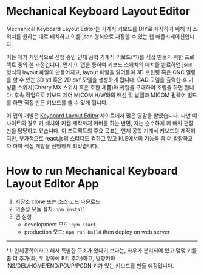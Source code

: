 # Mechanical Keyboard Layout Editor

Mechanical Keyboard Layout Editor는 기계식 키보드를 DIY로 제작하기 위해 키 스위치를 원하는 대로 배치하고 이를 json 형식으로 저장할 수 있는 웹 애플리케이션입니다.

이는 제가 개인적으로 진행 중인 인체 공학 기계식 키보드(*1)를 직접 만들기 위한 프로젝트 중의 한 과정입니다. 먼저 이 앱을 통하여 키보드 스위치의 배치를 완료하면 json 형식의 layout 파일이 만들어지고, layout 파일을 읽어들여 3D 프린팅 혹은 CNC 밀링을 할 수 있는 3D stl 혹은 2D dxf 모델을 생성하게 됩니다. CAD 모델을 출력한 후 기성품 스위치(Cherry MX 스위치 혹은 호환 제품)와 키캡을 구매하여 조립을 하면 됩니다. 후속 작업으로 키보드 제어 MICOM H/W와의 배선 및 납땜과 MICOM 펌웨어 빌드를 하면 직접 만든 키보드를 쓸 수 있게 됩니다.

이 앱의 개발은 [Keyboard Layout Editor](http://www.keyboard-layout-editor.com/) 사이트에서 많은 영감을 받았습니다. 다만 이 사이트의 경우 키 배치와 키캡 제작까지 커버를 하는 반면, 저는 순수하게 키 배치 편집 만을 담당하고 있습니다. 이 프로젝트의 주요 목표는 인체 공학 기계식 키보드의 제작이지만, 부가적으로 react.js의 스터디도 겸하고 있고 KLE에서의 기능을 좀 더 확장하고자 하여 직접 개발을 진행하게 되었습니다.

# How to run Mechanical Keyboard Layout Editor App

1. 저장소 clone 또는 소스 코드 다운로드
2. 의존성 모듈 설치: ```npm install```
3. 앱 실행
    * development 모드: ```npm start```
    * production 모드: ```npm run build``` then deploy on web server

---

*1: 인체공학이라고 해서 특별한 구조가 있다기 보다는, 좌우가 분리되어 있고 몇몇 키를 좀 더 추가(좌, 우 양쪽에 B키 추가)하고, 방향키와 INS/DEL/HOME/END/PGUP/PGDN 키가 있는 키보드를 만들 예정입니다.
